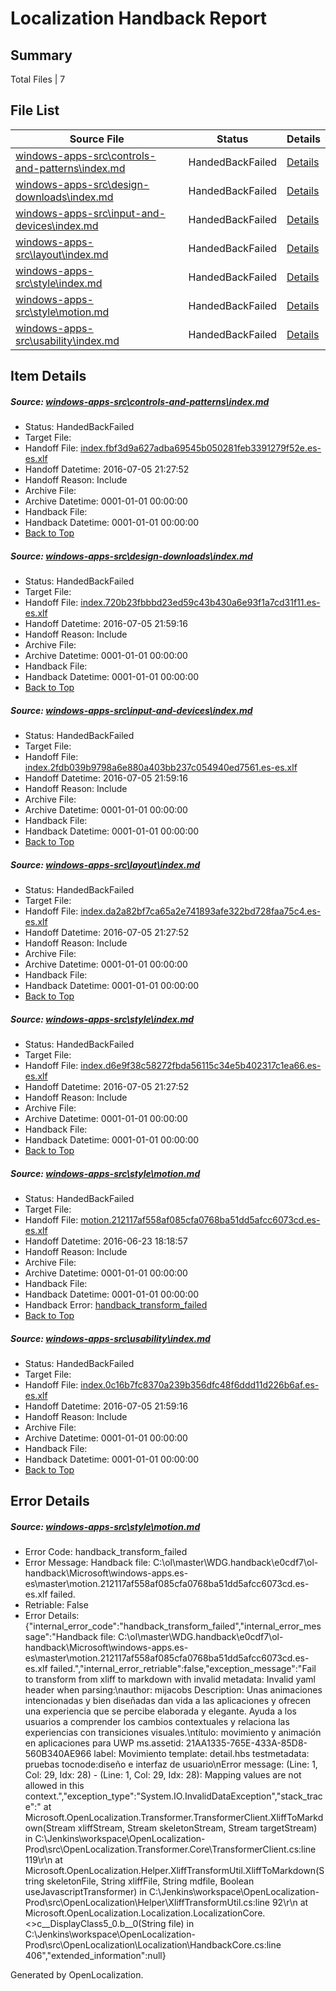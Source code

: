 # <a name='report-top'></a> Localization Handback Report

## Summary
 Total Files | 7

## File List
 Source File | Status | Details 
 ----------- | ------ | ------- 
 [windows-apps-src\controls-and-patterns\index.md](https://github.com/Microsoft/windows-apps/blob/fa1567d3ff80dc9c9376736c7d25c2bb06e79cc9/windows-apps-src/controls-and-patterns/index.md) | HandedBackFailed | [Details](#4a9008d2ed6d48c8fb4bc08cd8663636c1ed4df31903)
 [windows-apps-src\design-downloads\index.md](https://github.com/Microsoft/windows-apps/blob/1370af75dcd45d52d0d31f57acb958d366f9bee5/windows-apps-src/design-downloads/index.md) | HandedBackFailed | [Details](#4ac5db9da4cd9ba0edff5b08dfff6ed6473ab4e32057)
 [windows-apps-src\input-and-devices\index.md](https://github.com/Microsoft/windows-apps/blob/5370dd078db81de606b7a4bbfcf6dd36b2280a17/windows-apps-src/input-and-devices/index.md) | HandedBackFailed | [Details](#def2efd8d424bc79c4ff7a89784d0bc1219a287a2982)
 [windows-apps-src\layout\index.md](https://github.com/Microsoft/windows-apps/blob/fa1567d3ff80dc9c9376736c7d25c2bb06e79cc9/windows-apps-src/layout/index.md) | HandedBackFailed | [Details](#7a1233724b9b0fd9af709bbf114669fe102e6f0d3302)
 [windows-apps-src\style\index.md](https://github.com/Microsoft/windows-apps/blob/fa1567d3ff80dc9c9376736c7d25c2bb06e79cc9/windows-apps-src/style/index.md) | HandedBackFailed | [Details](#aa6a5566c0e7ab640886c16e24f96f94334027d43854)
 [windows-apps-src\style\motion.md](https://github.com/Microsoft/windows-apps/blob/706eac1bd7e6133153752734a61693204d51fa6b/windows-apps-src/style/motion.md) | HandedBackFailed | [Details](#28f3f86ab074155e5ea3f8505ce0391220e833403862)
 [windows-apps-src\usability\index.md](https://github.com/Microsoft/windows-apps/blob/5370dd078db81de606b7a4bbfcf6dd36b2280a17/windows-apps-src/usability/index.md) | HandedBackFailed | [Details](#457ddacd80b3f9308b2eb66ce0ac2d448bb59ed23894)

## Item Details
##### <a name='4a9008d2ed6d48c8fb4bc08cd8663636c1ed4df31903'></a> Source: [windows-apps-src\controls-and-patterns\index.md](https://github.com/Microsoft/windows-apps/blob/fa1567d3ff80dc9c9376736c7d25c2bb06e79cc9/windows-apps-src/controls-and-patterns/index.md)
* Status: HandedBackFailed
* Target File: 
* Handoff File: [index.fbf3d9a627adba69545b050281feb3391279f52e.es-es.xlf](https://github.com/Microsoft/WDG.handoff/blob/895f9f92b729442b5fe9827905629822cebb22d1/ol-handoff/Microsoft/windows-apps.es-es/master/index.fbf3d9a627adba69545b050281feb3391279f52e.es-es.xlf)
* Handoff Datetime: 2016-07-05 21:27:52
* Handoff Reason: Include
* Archive File: 
* Archive Datetime: 0001-01-01 00:00:00
* Handback File: 
* Handback Datetime: 0001-01-01 00:00:00
* [Back to Top](#report-top)

##### <a name='4ac5db9da4cd9ba0edff5b08dfff6ed6473ab4e32057'></a> Source: [windows-apps-src\design-downloads\index.md](https://github.com/Microsoft/windows-apps/blob/1370af75dcd45d52d0d31f57acb958d366f9bee5/windows-apps-src/design-downloads/index.md)
* Status: HandedBackFailed
* Target File: 
* Handoff File: [index.720b23fbbbd23ed59c43b430a6e93f1a7cd31f11.es-es.xlf](https://github.com/Microsoft/WDG.handoff/blob/ca7078a0ad4435bd26804c6f701e52c87508c106/ol-handoff/Microsoft/windows-apps.es-es/master/index.720b23fbbbd23ed59c43b430a6e93f1a7cd31f11.es-es.xlf)
* Handoff Datetime: 2016-07-05 21:59:16
* Handoff Reason: Include
* Archive File: 
* Archive Datetime: 0001-01-01 00:00:00
* Handback File: 
* Handback Datetime: 0001-01-01 00:00:00
* [Back to Top](#report-top)

##### <a name='def2efd8d424bc79c4ff7a89784d0bc1219a287a2982'></a> Source: [windows-apps-src\input-and-devices\index.md](https://github.com/Microsoft/windows-apps/blob/5370dd078db81de606b7a4bbfcf6dd36b2280a17/windows-apps-src/input-and-devices/index.md)
* Status: HandedBackFailed
* Target File: 
* Handoff File: [index.2fdb039b9798a6e880a403bb237c054940ed7561.es-es.xlf](https://github.com/Microsoft/WDG.handoff/blob/ca7078a0ad4435bd26804c6f701e52c87508c106/ol-handoff/Microsoft/windows-apps.es-es/master/index.2fdb039b9798a6e880a403bb237c054940ed7561.es-es.xlf)
* Handoff Datetime: 2016-07-05 21:59:16
* Handoff Reason: Include
* Archive File: 
* Archive Datetime: 0001-01-01 00:00:00
* Handback File: 
* Handback Datetime: 0001-01-01 00:00:00
* [Back to Top](#report-top)

##### <a name='7a1233724b9b0fd9af709bbf114669fe102e6f0d3302'></a> Source: [windows-apps-src\layout\index.md](https://github.com/Microsoft/windows-apps/blob/fa1567d3ff80dc9c9376736c7d25c2bb06e79cc9/windows-apps-src/layout/index.md)
* Status: HandedBackFailed
* Target File: 
* Handoff File: [index.da2a82bf7ca65a2e741893afe322bd728faa75c4.es-es.xlf](https://github.com/Microsoft/WDG.handoff/blob/895f9f92b729442b5fe9827905629822cebb22d1/ol-handoff/Microsoft/windows-apps.es-es/master/index.da2a82bf7ca65a2e741893afe322bd728faa75c4.es-es.xlf)
* Handoff Datetime: 2016-07-05 21:27:52
* Handoff Reason: Include
* Archive File: 
* Archive Datetime: 0001-01-01 00:00:00
* Handback File: 
* Handback Datetime: 0001-01-01 00:00:00
* [Back to Top](#report-top)

##### <a name='aa6a5566c0e7ab640886c16e24f96f94334027d43854'></a> Source: [windows-apps-src\style\index.md](https://github.com/Microsoft/windows-apps/blob/fa1567d3ff80dc9c9376736c7d25c2bb06e79cc9/windows-apps-src/style/index.md)
* Status: HandedBackFailed
* Target File: 
* Handoff File: [index.d6e9f38c58272fbda56115c34e5b402317c1ea66.es-es.xlf](https://github.com/Microsoft/WDG.handoff/blob/895f9f92b729442b5fe9827905629822cebb22d1/ol-handoff/Microsoft/windows-apps.es-es/master/index.d6e9f38c58272fbda56115c34e5b402317c1ea66.es-es.xlf)
* Handoff Datetime: 2016-07-05 21:27:52
* Handoff Reason: Include
* Archive File: 
* Archive Datetime: 0001-01-01 00:00:00
* Handback File: 
* Handback Datetime: 0001-01-01 00:00:00
* [Back to Top](#report-top)

##### <a name='28f3f86ab074155e5ea3f8505ce0391220e833403862'></a> Source: [windows-apps-src\style\motion.md](https://github.com/Microsoft/windows-apps/blob/706eac1bd7e6133153752734a61693204d51fa6b/windows-apps-src/style/motion.md)
* Status: HandedBackFailed
* Target File: 
* Handoff File: [motion.212117af558af085cfa0768ba51dd5afcc6073cd.es-es.xlf](https://github.com/Microsoft/WDG.handoff/blob/bf4aee13a659474da7a421b29763be9d43911dff/ol-handoff/Microsoft/windows-apps.es-es/master/motion.212117af558af085cfa0768ba51dd5afcc6073cd.es-es.xlf)
* Handoff Datetime: 2016-06-23 18:18:57
* Handoff Reason: Include
* Archive File: 
* Archive Datetime: 0001-01-01 00:00:00
* Handback File: 
* Handback Datetime: 0001-01-01 00:00:00
* Handback Error: [handback_transform_failed](#28f3f86ab074155e5ea3f8505ce0391220e833403862handback_transform_failed)
* [Back to Top](#report-top)

##### <a name='457ddacd80b3f9308b2eb66ce0ac2d448bb59ed23894'></a> Source: [windows-apps-src\usability\index.md](https://github.com/Microsoft/windows-apps/blob/5370dd078db81de606b7a4bbfcf6dd36b2280a17/windows-apps-src/usability/index.md)
* Status: HandedBackFailed
* Target File: 
* Handoff File: [index.0c16b7fc8370a239b356dfc48f6ddd11d226b6af.es-es.xlf](https://github.com/Microsoft/WDG.handoff/blob/ca7078a0ad4435bd26804c6f701e52c87508c106/ol-handoff/Microsoft/windows-apps.es-es/master/index.0c16b7fc8370a239b356dfc48f6ddd11d226b6af.es-es.xlf)
* Handoff Datetime: 2016-07-05 21:59:16
* Handoff Reason: Include
* Archive File: 
* Archive Datetime: 0001-01-01 00:00:00
* Handback File: 
* Handback Datetime: 0001-01-01 00:00:00
* [Back to Top](#report-top)


## Error Details
##### <a name='28f3f86ab074155e5ea3f8505ce0391220e833403862handback_transform_failed'></a> Source: [windows-apps-src\style\motion.md](#28f3f86ab074155e5ea3f8505ce0391220e833403862)
* Error Code: handback_transform_failed
* Error Message: Handback file: C:\ol\master\WDG.handback\e0cdf7\ol-handback\Microsoft\windows-apps.es-es\master\motion.212117af558af085cfa0768ba51dd5afcc6073cd.es-es.xlf failed.
* Retriable: False
* Error Details: {"internal_error_code":"handback_transform_failed","internal_error_message":"Handback file: C:\\ol\\master\\WDG.handback\\e0cdf7\\ol-handback\\Microsoft\\windows-apps.es-es\\master\\motion.212117af558af085cfa0768ba51dd5afcc6073cd.es-es.xlf failed.","internal_error_retriable":false,"exception_message":"Fail to transform from xliff to markdown with invalid metadata: Invalid yaml header when parsing:\nauthor: mijacobs Description: Unas animaciones intencionadas y bien diseñadas dan vida a las aplicaciones y ofrecen una experiencia que se percibe elaborada y elegante. Ayuda a los usuarios a comprender los cambios contextuales y relaciona las experiencias con transiciones visuales.\ntítulo: movimiento y animación en aplicaciones para UWP ms.assetid: 21AA1335-765E-433A-85D8-560B340AE966 label: Movimiento template: detail.hbs testmetadata: pruebas tocnode:diseño e interfaz de usuario\nError message: (Line: 1, Col: 29, Idx: 28) - (Line: 1, Col: 29, Idx: 28): Mapping values are not allowed in this context.","exception_type":"System.IO.InvalidDataException","stack_trace":"   at Microsoft.OpenLocalization.Transformer.TransformerClient.XliffToMarkdown(Stream xliffStream, Stream skeletonStream, Stream targetStream) in C:\\Jenkins\\workspace\\OpenLocalization-Prod\\src\\OpenLocalization.Transformer.Core\\TransformerClient.cs:line 119\r\n   at Microsoft.OpenLocalization.Helper.XliffTransformUtil.XliffToMarkdown(String skeletonFile, String xliffFile, String mdfile, Boolean useJavascriptTransformer) in C:\\Jenkins\\workspace\\OpenLocalization-Prod\\src\\OpenLocalization\\Helper\\XliffTransformUtil.cs:line 92\r\n   at Microsoft.OpenLocalization.Localization.LocalizationCore.<>c__DisplayClass5_0.<GetHandbackFiles>b__0(String file) in C:\\Jenkins\\workspace\\OpenLocalization-Prod\\src\\OpenLocalization\\Localization\\HandbackCore.cs:line 406","extended_information":null}


Generated by OpenLocalization.
